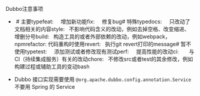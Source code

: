Dubbo注意事项

-  # 主要typefeat:     增加新功能fix:      修复bug​# 特殊typedocs:     只改动了文档相关的内容style:    不影响代码含义的改动，例如去掉空格、改变缩进、增删分号build:    构造工具的或者外部依赖的改动，例如webpack，npmrefactor: 代码重构时使用revert:   执行git revert打印的message​# 暂不使用typetest:     添加测试或者修改现有测试perf:     提高性能的改动ci:       与CI（持续集成服务）有关的改动chore:    不修改src或者test的其余修改，例如构建过程或辅助工具的变动bash

- Dubbo 接口实现需要使用 `@org.apache.dubbo.config.annotation.Service` 不要用 Spring 的 Service